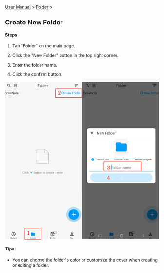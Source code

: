 [User Manual](/dragonnest/drawnote/manual/en) > [Folder](/dragonnest/drawnote/manual/en/folder) >

Create New Folder
---
#### Steps

1. Tap "Folder" on the main page.

2. Click the "New Folder" button in the top right corner.

3. Enter the folder name.

4. Click the confirm button.

![New Folder](imgs/new_folder1.png)

#### Tips
- You can choose the folder's color or customize the cover when creating or editing a folder.